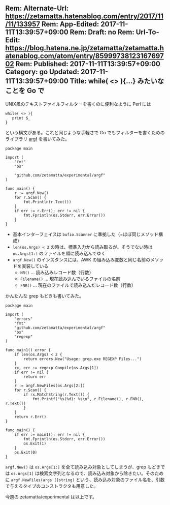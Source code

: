 Rem: Alternate-Url: https://zetamatta.hatenablog.com/entry/2017/11/11/133957
Rem: App-Edited: 2017-11-11T13:39:57+09:00
Rem: Draft: no
Rem: Url-To-Edit: https://blog.hatena.ne.jp/zetamatta/zetamatta.hatenablog.com/atom/entry/8599973812316769702
Rem: Published: 2017-11-11T13:39:57+09:00
Category: go
Updated: 2017-11-11T13:39:57+09:00
Title: while( <> ){…} みたいなことを Go で
---
UNIX風のテキストファイルフィルターを書くのに便利なように Perl には

```
while( <> ){
   print $_
}
```

という構文がある。これと同じような手軽さで Go でもフィルターを書くためのライブラリ [argf](http://github.com/zetamatta/experimental/argf) を書いてみた。

```
package main

import (
	"fmt"
	"os"

	"github.com/zetamatta/experimental/argf"
)

func main() {
	r := argf.New()
	for r.Scan() {
		fmt.Println(r.Text())
	}
	if err := r.Err(); err != nil {
		fmt.Fprintln(os.Stderr, err.Error())
	}
}
```

- 基本インターフェイスは `bufio.Scanner` に準拠した（=ほぼ同じメソッド構成）
- `len(os.Args) < 2` の時は、標準入力から読み取るが、そうでない時は `os.Args[1:]` のファイルを順に読み込んでゆく
- `argf.New()` のインスタンスには、AWK の組み込み変数と同じ名前のメソッドを実装している
    -  `NR()` … 読み込みレコード数（行数）
    -  `Filename()` … 現在読み込んでいるファイルの名前
    -  `FNR()` … 現在のファイルで読み込んだレコード数（行数）

かんたんな grep もどきも書いてみた。

```
package main

import (
	"errors"
	"fmt"
	"github.com/zetamatta/experimental/argf"
	"os"
	"regexp"
)

func main1() error {
	if len(os.Args) < 2 {
		return errors.New("Usage: grep.exe REGEXP Files...")
	}
	rx, err := regexp.Compile(os.Args[1])
	if err != nil {
		return err
	}
	r := argf.NewFiles(os.Args[2:])
	for r.Scan() {
		if rx.MatchString(r.Text()) {
			fmt.Printf("%s(%d): %s\n", r.Filename(), r.FNR(), r.Text())
		}
	}
	return r.Err()
}

func main() {
	if err := main1(); err != nil {
		fmt.Fprintln(os.Stderr, err.Error())
		os.Exit(1)
	}
	os.Exit(0)
}
```

`argf.New()` は `os.Args[1:]` を全て読み込み対象としてしまうが、grep もどきでは `os.Args[1]` は検索文字列となるので、読み込み対象から除きたい。そのために `argf.NewFiles(args []string)` という、読み込み対象のファイル名を、引数で与えるタイプのコンストラクタも用意した。

今週の zetamatta/experimental は以上です。